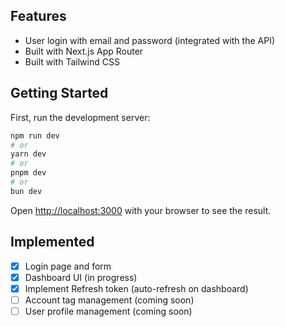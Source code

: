 ## Features

- User login with email and password (integrated with the API)
- Built with Next.js App Router
- Built with Tailwind CSS

## Getting Started

First, run the development server:

```bash
npm run dev
# or
yarn dev
# or
pnpm dev
# or
bun dev
```

Open [http://localhost:3000](http://localhost:3000) with your browser to see the result.

## Implemented

- [x] Login page and form
- [x] Dashboard UI (in progress)
- [x] Implement Refresh token (auto-refresh on dashboard)
- [ ] Account tag management (coming soon)
- [ ] User profile management (coming soon)
